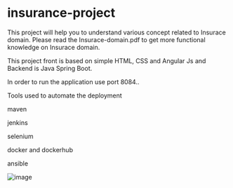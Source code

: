 # insurance-project

This project will help you to understand various concept related to Insurace domain. Please read the Insurace-domain.pdf to get more functional knowledge on 
Insurace domain. 

This project front is based on simple HTML, CSS and Angular Js and Backend is Java Spring Boot.

In order to run the application use port 8084..

Tools used to automate the deployment 

maven

jenkins

selenium

docker and dockerhub

ansible


![image](https://github.com/vamsikrishna918/Insurance-Web-Applicaion_E2E/assets/67264274/32bd8071-7f2b-4ef6-ad28-9f1589e140d7)

